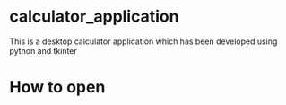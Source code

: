 # calculator_application

This is a desktop calculator application which has been developed using python and tkinter

# How to open



# 
